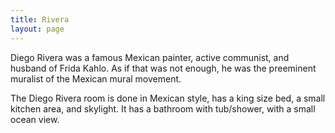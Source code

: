 ```yaml
---
title: Rivera
layout: page
---
```


Diego Rivera was a famous Mexican painter, active communist, and husband of Frida Kahlo. As if that was not enough, he was the preeminent muralist of the Mexican mural movement.

The Diego Rivera room is done in Mexican style, has a king size bed, a small kitchen area, and skylight. It has a bathroom with tub/shower, with a small ocean view.
